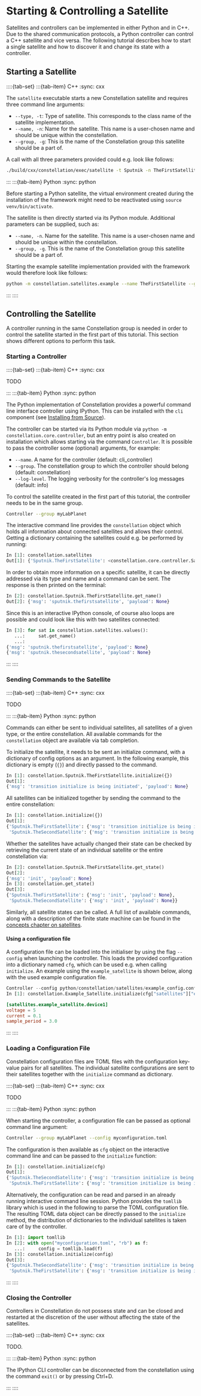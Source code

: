 # Starting & Controlling a Satellite

Satellites and controllers can be implemented in either Python and in C++. Due to the shared communication protocols, a
Python controller can control a C++ satellite and vice versa. The following tutorial describes how to start a single
satellite and how to discover it and change its state with a controller.

## Starting a Satellite

::::{tab-set}
:::{tab-item} C++
:sync: cxx

The `satellite` executable starts a new Constellation satellite and requires three command line arguments:

- `--type, -t`: Type of satellite. This corresponds to the class name of the satellite implementation.
- `--name, -n`: Name for the satellite. This name is a user-chosen name and should be unique within the constellation.
- `--group, -g`: This is the name of the Constellation group this satellite should be a part of.

A call with all three parameters provided could e.g. look like follows:

```sh
./build/cxx/constellation/exec/satellite -t Sputnik -n TheFirstSatellite -g MyLabPlanet
```

:::
:::{tab-item} Python
:sync: python

Before starting a Python satellite, the virtual environment created during the installation of the framework might need to be
reactivated using `source venv/bin/activate`.

The satellite is then directly started via its Python module. Additional parameters can be supplied, such as:

- `--name, -n`. Name for the satellite. This name is a user-chosen name and should be unique within the constellation.
- `--group, -g`. This is the name of the Constellation group this satellite should be a part of.

Starting the example satellite implementation provided with the framework would therefore look like follows:

```sh
python -m constellation.satellites.example --name TheFirstSatellite --group MyLabPlanet
```

:::
::::

## Controlling the Satellite

A controller running in the same Constellation group is needed in order to control the satellite started in the first part
of this tutorial. This section shows different options to perform this task.

### Starting a Controller

::::{tab-set}
:::{tab-item} C++
:sync: cxx

TODO

:::
:::{tab-item} Python
:sync: python

The Python implementation of Constellation provides a powerful command line interface controller using IPython. This can be installed with the `cli` component (see [Installing from Source](../install.md#installing-the-constellation-package)).

The controller can be started via its Python module via `python -m constellation.core.controller`, but an entry point is also created on installation which allows starting via the command `Controller`. It is possible to pass the controller some (optional) arguments, for example:

- `--name`. A name for the controller (default: cli_controller)
- `--group`. The constellation group to which the controller should belong (default: constellation)
- `--log-level`. The logging verbosity for the controller's log messages (default: info)

To control the satellite created in the first part of this tutorial, the controller needs to be in the same group.

```sh
Controller --group myLabPlanet
```

The interactive command line provides the `constellation` object which holds all information about connected satellites and
allows their control. Getting a dictionary containing the satellites could e.g. be performed by running:

```python
In [1]: constellation.satellites
Out[1]: {'Sputnik.TheFirstSatellite': <constellation.core.controller.SatelliteCommLink at 0x700590f015b0>}
```

In order to obtain more information on a specific satellite, it can be directly addressed via its type and name
and a command can be sent. The response is then printed on the terminal:

```python
In [2]: constellation.Sputnik.TheFirstSatellite.get_name()
Out[2]: {'msg': 'sputnik.thefirstsatellite', 'payload': None}
```

Since this is an interactive IPython console, of course also loops are possible and could look like this with two satellites
connected:

```python
In [3]: for sat in constellation.satellites.values():
   ...:     sat.get_name()
   ...:
{'msg': 'sputnik.thefirstsatellite', 'payload': None}
{'msg': 'sputnik.thesecondsatellite', 'payload': None}
```

:::
::::

### Sending Commands to the Satellite

::::{tab-set}
:::{tab-item} C++
:sync: cxx

TODO

:::
:::{tab-item} Python
:sync: python

Commands can either be sent to individual satellites, all satellites of a given type, or the entire constellation.
All available commands for the `constellation` object are available via tab completion.

To initialize the satellite, it needs to be sent an initialize command, with a dictionary of config options as an argument.
In the following example, this dictionary is empty (`{}`) and directly passed to the command.

```python
In [1]: constellation.Sputnik.TheFirstSatellite.initialize({})
Out[1]:
{'msg': 'transition initialize is being initiated', 'payload': None}
```

All satellites can be initialized together by sending the command to the entire constellation:

```python
In [1]: constellation.initialize({})
Out[1]:
{'Sputnik.TheFirstSatellite': {'msg': 'transition initialize is being initiated', 'payload': None},
 'Sputnik.TheSecondSatellite': {'msg': 'transition initialize is being initiated', 'payload': None}}
```

Whether the satellites have actually changed their state can be checked by retrieving the current state of an individual
satellite or the entire constellation via:

```python
In [2]: constellation.Sputnik.TheFirstSatellite.get_state()
Out[2]:
{'msg': 'init', 'payload': None}
In [3]: constellation.get_state()
Out[3]:
{'Sputnik.TheFirstSatellite': {'msg': 'init', 'payload': None},
 'Sputnik.TheSecondSatellite': {'msg': 'init', 'payload': None}}
```

Similarly, all satellite states can be called. A full list of available commands, along with a description of the finite
state machine can be found in the [concepts chapter on satellites](../concepts/satellite).


#### Using a configuration file

A configuration file can be loaded into the initialiser by using the flag `--config` when launching the controller. This loads the provided configuration into a dictionary named `cfg`, which can be used e.g. when calling `initialize`. An example using the `example_satellite` is shown below, along with the used example configuration file.

```python
Controller --config python/constellation/satellites/example_config.conf
In [1]: constellation.Example_Satellite.initialize(cfg["satellites"]["example_satellite"]["device1"])
```

```TOML
[satellites.example_satellite.device1]
voltage = 5
current = 0.1
sample_period = 3.0
```

:::
::::

### Loading a Configuration File

Constellation configuration files are TOML files with the configuration key-value pairs for all satellites. The individual
satellite configurations are sent to their satellites together with the `initialize` command as dictionary.

::::{tab-set}
:::{tab-item} C++
:sync: cxx

TODO

:::
:::{tab-item} Python
:sync: python

When starting the controller, a configuration file can be passed as optional command line argument:

```sh
Controller --group myLabPlanet --config myconfiguration.toml
```

The configuration is then available as `cfg` object on the interactive command line and can be passed to the `initialize`
function:

```python
In [1]: constellation.initialize(cfg)
Out[1]:
{'Sputnik.TheSecondSatellite': {'msg': 'transition initialize is being initiated', 'payload': None},
 'Sputnik.TheFirstSatellite': {'msg': 'transition initialize is being initiated', 'payload': None}}
```

Alternatively, the configuration can be read and parsed in an already running interactive command line session.
Python provides the `tomllib` library which is used in the following to parse the TOML configuration file. The resulting
TOML data object can be directly passed to the `initialize` method, the distribution of dictionaries to the individual
satellites is taken care of by the controller.

```python
In [1]: import tomllib
In [2]: with open("myconfiguration.toml", "rb") as f:
   ...:     config = tomllib.load(f)
In [3]: constellation.initialize(config)
Out[3]:
{'Sputnik.TheSecondSatellite': {'msg': 'transition initialize is being initiated', 'payload': None},
 'Sputnik.TheFirstSatellite': {'msg': 'transition initialize is being initiated', 'payload': None}}
```

:::
::::


### Closing the Controller

Controllers in Constellation do not possess state and can be closed and restarted at the discretion of the user without
affecting the state of the satellites.

::::{tab-set}
:::{tab-item} C++
:sync: cxx

TODO.

:::
:::{tab-item} Python
:sync: python

The IPython CLI controller can be disconnected from the constellation using the command `exit()` or by pressing Ctrl+D.

:::
::::
